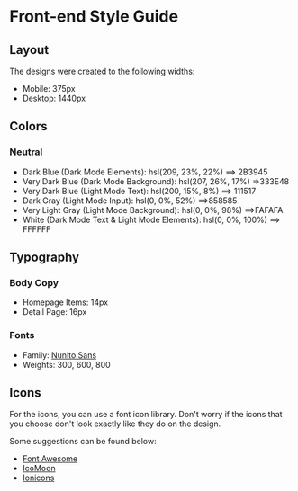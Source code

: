 # Front-end Style Guide

## Layout

The designs were created to the following widths:

- Mobile: 375px
- Desktop: 1440px

## Colors

### Neutral

- Dark Blue (Dark Mode Elements): hsl(209, 23%, 22%) ==> 2B3945
- Very Dark Blue (Dark Mode Background): hsl(207, 26%, 17%) =>333E48
- Very Dark Blue (Light Mode Text): hsl(200, 15%, 8%) ==> 111517
- Dark Gray (Light Mode Input): hsl(0, 0%, 52%) ==>858585
- Very Light Gray (Light Mode Background): hsl(0, 0%, 98%) ==>FAFAFA
- White (Dark Mode Text & Light Mode Elements): hsl(0, 0%, 100%) ==> FFFFFF

## Typography

### Body Copy

- Homepage Items: 14px
- Detail Page: 16px

### Fonts

- Family: [Nunito Sans](https://fonts.google.com/specimen/Nunito+Sans)
- Weights: 300, 600, 800

## Icons

For the icons, you can use a font icon library. Don't worry if the icons that you choose don't look exactly like they do on the design.

Some suggestions can be found below:

- [Font Awesome](https://fontawesome.com)
- [IcoMoon](https://icomoon.io)
- [Ionicons](https://ionicons.com)

